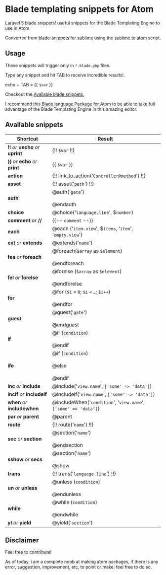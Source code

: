 # Blade templating snippets for Atom

Laravel 5 blade snippets! useful snippets for the Blade Templating Engine to use in Atom.

Converted from [blade-snippets for sublime](https://github.com/dev4dev/blade-snippets)
using the [sublime to atom](https://github.com/james2doyle/sublime-to-atom-snippets) script.

## Usage

These snippets will trigger only in `*.blade.php` files.

Type any snippet and hit TAB to receive incredible results!.

echo + TAB = {{ `$var` }}

Checkout the [Available blade snippets.](#available-snippets)

I recommend [this Blade language Package for Atom](https://atom.io/packages/language-blade) to be able to take full advantage of the Blade Templating Engine in this amazing editor.

## Available snippets

| Shortcut  | Result |
|-----------|--------|
| **!!**	_or_ **uecho** _or_	**uprint** | {!! `$var` !!}	|
| **}}** _or_ **echo** _or_	**print**	| {{ `$var` }} |
| **action**	| {!! link_to_action('`Controller@method`') !!}	|
| **asset**		| {!! asset('`path`') !!}	|
| **auth**		| @auth('`gate`')<br /><br /> @endauth  |
| **choice**	| @choice('`language.line`', $`number`)  |
| **comment** _or_ **//**	| {{-- `comment` --}}	|
| **each** | @each ('`item.view`', $`items`, '`item`', '`empty.view`')
| **ext**	_or_ **extends** | @extends('`name`')	|
| **fea** _or_ **foreach** | @foreach(`$array` as `$element`) <br /><br /> @endforeach |
| **fel** _or_ **forelse**| @forelse (`$array` as `$element`) <br /><br /> @endforelse  |
| **for**		| @for (`$i` = `0`; `$i` `<` `…`; `$i++`) <br /><br /> @endfor  |
| **guest**		| @guest('`gate`')<br /><br /> @endguest  |
| **if**	| @if (`condition`) <br /><br /> @endif   |
| **ife**	| @if (`condition`) <br /><br /> @else <br /><br /> @endif  |
| **inc**	_or_ **include** | @include('`view.name`', `['some' => 'data']`)  |
| **incif**	_or_ **includeif** | @includeIf('`view.name`', `['some' => 'data']`)  |
| **when**	_or_ **includewhen** | @includeWhen('`condition`', '`view.name`', `['some' => 'data']`)  |
| **par**	_or_ **parent**	| @parent	|
| **route**		| {!! route('`name`') !!}	|
| **sec**	_or_ **section** | @section('`name`') <br /><br /> @endsection |
| **sshow**	_or_ **secs** | @section('`name`') <br /><br /> @show |
| **trans**		| {!! trans('`language.line`') !!}	|
| **un** _or_ **unless** | @unless (`condition`) <br /><br /> @endunless  |
| **while**		| @while (`condition`) <br /><br /> @endwhile  |
| **yl** _or_ **yield**	| @yield('`section`') |


## Disclaimer

Feel free to contribute!

As of today, i am a complete noob at making atom packages, if there is any error,
suggestion, improvement, etc, to point or make, feel free to do so.
